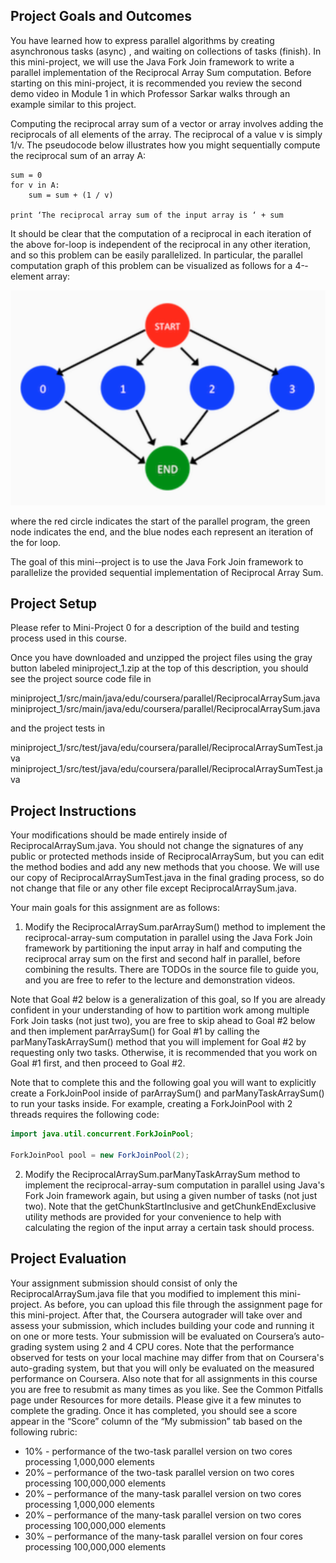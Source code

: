 ## Project Goals and Outcomes

You have learned how to express parallel algorithms by creating asynchronous tasks (async) , and waiting on collections of tasks (finish). In this mini-project, we will use the Java Fork Join framework to write a parallel implementation of the Reciprocal Array Sum computation. Before starting on this mini-project, it is recommended you review the second demo video in Module 1 in which Professor Sarkar walks through an example similar to this project.

Computing the reciprocal array sum of a vector or array involves adding the reciprocals of all elements of the array. The reciprocal of a value v is simply 1/v. The pseudocode below illustrates how you might sequentially compute the reciprocal sum of an array A:

```
sum = 0
for v in A:
    sum = sum + (1 / v)
    
print ‘The reciprocal array sum of the input array is ‘ + sum
```

It should be clear that the computation of a reciprocal in each iteration of the above for-loop is independent of the reciprocal in any other iteration, and so this problem can be easily parallelized. In particular, the parallel computation graph of this problem can be visualized as follows for a 4-­element array:

![](1.png)


where the red circle indicates the start of the parallel program, the green node indicates the end, and the blue nodes each represent an iteration of the for loop.

The goal of this mini-­‐project is to use the Java Fork Join framework to parallelize the provided sequential implementation of Reciprocal Array Sum.


## Project Setup

Please refer to Mini-Project 0 for a description of the build and testing process used in this course.

Once you have downloaded and unzipped the project files using the gray button labeled miniproject_1.zip at the top of this description, you should see the project source code file in

miniproject_1/src/main/java/edu/coursera/parallel/ReciprocalArraySum.java
miniproject_1/src/main/java/edu/coursera/parallel/ReciprocalArraySum.java

and the project tests in

miniproject_1/src/test/java/edu/coursera/parallel/ReciprocalArraySumTest.java
miniproject_1/src/test/java/edu/coursera/parallel/ReciprocalArraySumTest.java

## Project Instructions

Your modifications should be made entirely inside of ReciprocalArraySum.java. You should not change the signatures of any public or protected methods inside of ReciprocalArraySum, but you can edit the method bodies and add any new methods that you choose. We will use our copy of ReciprocalArraySumTest.java in the final grading process, so do not change that file or any other file except ReciprocalArraySum.java.

Your main goals for this assignment are as follows:

1. Modify the ReciprocalArraySum.parArraySum() method to implement the reciprocal-array-sum computation in parallel using the Java Fork Join framework by partitioning the input array in half and computing the reciprocal array sum on the first and second half in parallel, before combining the results. There are TODOs in the source file to guide you, and you are free to refer to the lecture and demonstration videos.

Note that Goal #2 below is a generalization of this goal, so If you are already confident in your understanding of how to partition work among multiple Fork Join tasks (not just two), you are free to skip ahead to Goal #2 below and then implement parArraySum() for Goal #1 by calling the parManyTaskArraySum() method that you will implement for Goal #2 by requesting only two tasks. Otherwise, it is recommended that you work on Goal #1 first, and then proceed to Goal #2.

Note that to complete this and the following goal you will want to explicitly create a ForkJoinPool inside of parArraySum() and parManyTaskArraySum() to run your tasks inside. For example, creating a ForkJoinPool with 2 threads requires the following code:

```Java
import java.util.concurrent.ForkJoinPool;

ForkJoinPool pool = new ForkJoinPool(2);
```


2. Modify the ReciprocalArraySum.parManyTaskArraySum method to implement the reciprocal-array-sum computation in parallel using Java's Fork Join framework again, but using a given number of tasks (not just two). Note that the getChunkStartInclusive and getChunkEndExclusive utility methods are provided for your convenience to help with calculating the region of the input array a certain task should process.

## Project Evaluation

Your assignment submission should consist of only the ReciprocalArraySum.java file that you modified to implement this mini-project. As before, you can upload this file through the assignment page for this mini-project. After that, the Coursera autograder will take over and assess your submission, which includes building your code and running it on one or more tests. Your submission will be evaluated on Coursera’s auto-grading system using 2 and 4 CPU cores. Note that the performance observed for tests on your local machine may differ from that on Coursera's auto-grading system, but that you will only be evaluated on the measured performance on Coursera. Also note that for all assignments in this course you are free to resubmit as many times as you like. See the Common Pitfalls page under Resources for more details. Please give it a few minutes to complete the grading. Once it has completed, you should see a score appear in the “Score” column of the “My submission” tab based on the following rubric:

- 10% - performance of the two-task parallel version on two cores processing 1,000,000 elements
- 20% – performance of the two-task parallel version on two cores processing 100,000,000 elements
- 20% – performance of the many-task parallel version on two cores processing 1,000,000 elements
- 20% – performance of the many-task parallel version on two cores processing 100,000,000 elements
- 30% – performance of the many-task parallel version on four cores processing 100,000,000 elements
